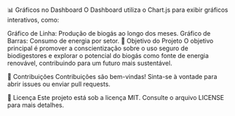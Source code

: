 📊 Gráficos no Dashboard
O Dashboard utiliza o Chart.js para exibir gráficos interativos, como:

Gráfico de Linha: Produção de biogás ao longo dos meses.
Gráfico de Barras: Consumo de energia por setor.
🌟 Objetivo do Projeto
O objetivo principal é promover a conscientização sobre o uso seguro de biodigestores e explorar o potencial do biogás como fonte de energia renovável, contribuindo para um futuro mais sustentável.

🤝 Contribuições
Contribuições são bem-vindas! Sinta-se à vontade para abrir issues ou enviar pull requests.

📄 Licença
Este projeto está sob a licença MIT. Consulte o arquivo LICENSE para mais detalhes.
